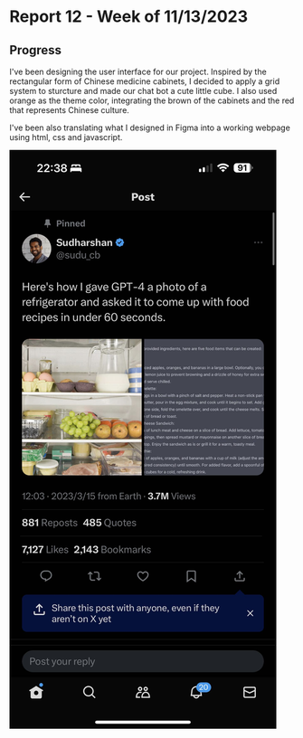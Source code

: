 # Report 12 - Week of 11/13/2023

## Progress
I've been designing the user interface for our project. Inspired by the rectangular form of Chinese medicine cabinets, I decided to apply a grid system to sturcture and made our chat bot a cute little cube. I also used orange as the theme color, integrating the brown of the cabinets and the red that represents Chinese culture.

I've been also translating what I designed in Figma into a working webpage using html, css and javascript.

![](w-12.jpg)
